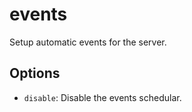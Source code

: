 # events

Setup automatic events for the server.

## Options

* `disable`: Disable the events schedular.
